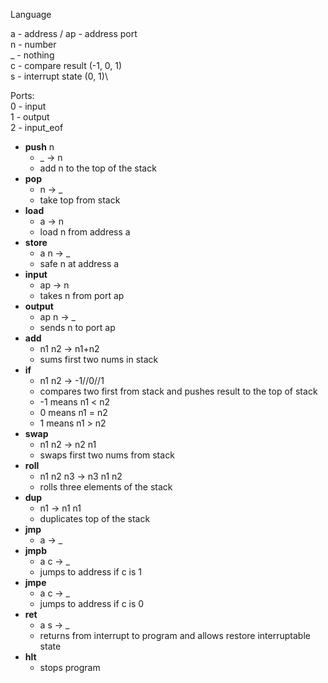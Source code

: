 Language

a - address / ap - address port \
n - number \
_ - nothing \
c - compare result (-1, 0, 1)\
s - interrupt state (0, 1)\

Ports:\
0 - input\
1 - output\
2 - input_eof


- **push** n
  - _ -> n
  - add n to the top of the stack
- **pop**
  - n -> _
  - take top from stack
- **load**
  - a -> n 
  - load n from address a
- **store**
  - a n -> _
  - safe n at address a 
- **input**
  - ap -> n
  - takes n from port ap
- **output**
  - ap n -> _
  - sends n to port ap
- **add**
  - n1 n2 -> n1+n2
  - sums first two nums in stack
- **if**
  - n1 n2 -> -1//0//1
  - compares two first from stack and pushes result to the top of stack
  - -1 means n1 < n2
  - 0 means n1 = n2
  - 1 means n1 > n2
- **swap**
  - n1 n2 -> n2 n1
  - swaps first two nums from stack
- **roll**
  - n1 n2 n3 -> n3 n1 n2
  - rolls three elements of the stack
- **dup**
  - n1 -> n1 n1
  - duplicates top of the stack
- **jmp**
  - a -> _
- **jmpb**
  - a c -> _
  - jumps to address if c is 1
- **jmpe**
  - a c -> _
  - jumps to address if c is 0
- **ret**
  - a s -> _
  - returns from interrupt to program and allows restore interruptable state
- **hlt**
  - stops program